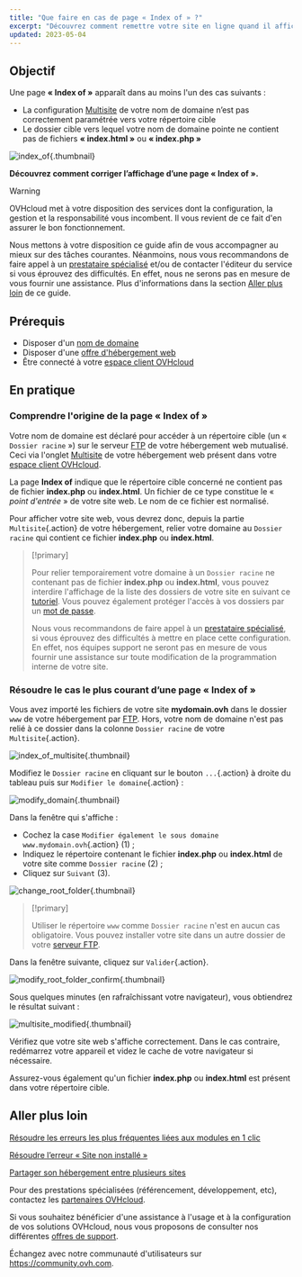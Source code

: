```yaml
---
title: "Que faire en cas de page « Index of » ?"
excerpt: "Découvrez comment remettre votre site en ligne quand il affiche une page « Index of »"
updated: 2023-05-04
---
```


## Objectif

Une page **« Index of »** apparaît dans au moins l'un des cas suivants :

- La configuration [Multisite](multisites_configure_multisite1.) de votre nom de domaine n’est pas correctement paramétrée vers votre répertoire cible
- Le dossier cible vers lequel votre nom de domaine pointe ne contient pas de fichiers **« index.html »** ou **« index.php »**

![index_of](index-of.png){.thumbnail}

**Découvrez comment corriger l’affichage d’une page « Index of ».**

> [!warning]
>
> OVHcloud met à votre disposition des services dont la configuration, la gestion et la responsabilité vous incombent. Il vous revient de ce fait d'en assurer le bon fonctionnement.
>
> Nous mettons à votre disposition ce guide afin de vous accompagner au mieux sur des tâches courantes. Néanmoins, nous vous recommandons de faire appel à un [prestataire spécialisé](partner.) et/ou de contacter l'éditeur du service si vous éprouvez des difficultés. En effet, nous ne serons pas en mesure de vous fournir une assistance. Plus d'informations dans la section [Aller plus loin](diagnostic-index-of_#go-further.) de ce guide.
>

## Prérequis

- Disposer d'un [nom de domaine](domains.)
- Disposer d'une [offre d'hébergement web](hosting.)
- Être connecté à votre [espace client OVHcloud](manager.)

## En pratique

### Comprendre l'origine de la page « Index of »

Votre nom de domaine est déclaré pour accéder à un répertoire cible (un « `Dossier racine` ») sur le serveur [FTP](ftp_connection1.) de votre hébergement web mutualisé. Ceci via l'onglet [Multisite](multisites_configure_multisite1.) de votre hébergement web présent dans votre [espace client OVHcloud](manager.).

La page **Index of** indique que le répertoire cible concerné ne contient pas de fichier **index.php** ou **index.html**. Un fichier de ce type constitue le « *point d'entrée* » de votre site web. Le nom de ce fichier est normalisé.

Pour afficher votre site web, vous devrez donc, depuis la partie `Multisite`{.action} de votre hébergement, relier votre domaine au `Dossier racine` qui contient ce fichier **index.php** ou **index.html**.

> [!primary]
>
> Pour relier temporairement votre domaine à un `Dossier racine` ne contenant pas de fichier **index.php** ou **index.html**, vous pouvez interdire l'affichage de la liste des dossiers de votre site en suivant ce [tutoriel](htaccess_what_else_can_you_do#empecher-le-listage-du-contenu-dun-repertoire.). Vous pouvez également protéger l'accès à vos dossiers par un [mot de passe](htaccess_protect_directory_by_password1.).
>
> Nous vous recommandons de faire appel à un [prestataire spécialisé](partner.), si vous éprouvez des difficultés à mettre en place cette configuration. En effet, nos équipes support ne seront pas en mesure de vous fournir une assistance sur toute modification de la programmation interne de votre site.

### Résoudre le cas le plus courant d’une page « Index of »

Vous avez importé les fichiers de votre site **mydomain.ovh** dans le dossier `www` de votre hébergement par [FTP](ftp_connection1.). Hors, votre nom de domaine n'est pas relié à ce dossier dans la colonne `Dossier racine` de votre `Multisite`{.action}.

![index_of_multisite](root-folders-empty.png){.thumbnail}

Modifiez le `Dossier racine` en cliquant sur le bouton `...`{.action} à droite du tableau puis sur `Modifier le domaine`{.action} :

![modify_domain](modify-domain.png){.thumbnail}

Dans la fenêtre qui s'affiche :

* Cochez la case `Modifier également le sous domaine www.mydomain.ovh`{.action} (1) ;
* Indiquez le répertoire contenant le fichier **index.php** ou **index.html** de votre site comme `Dossier racine` (2) ;
* Cliquez sur `Suivant` (3).

![change_root_folder](change-root-folder-step-1.png){.thumbnail}

> [!primary]
>
> Utiliser le répertoire `www` comme `Dossier racine` n'est en aucun cas obligatoire. Vous pouvez installer votre site dans un autre dossier de votre [serveur FTP](ftp_connection1.).
>

Dans la fenêtre suivante, cliquez sur `Valider`{.action}.

![modify_root_folder_confirm](change-root-folder-step-2.png){.thumbnail}

Sous quelques minutes (en rafraîchissant votre navigateur), vous obtiendrez le résultat suivant :

![multisite_modified](root-folders-full-www.png){.thumbnail}

Vérifiez que votre site web s'affiche correctement. Dans le cas contraire, redémarrez votre appareil et videz le cache de votre navigateur si nécessaire.

Assurez-vous également qu'un fichier **index.php** ou **index.html** est présent dans votre répertoire cible.

## Aller plus loin <a name="go-further"></a>

[Résoudre les erreurs les plus fréquentes liées aux modules en 1 clic](diagnostic_errors_module1clic1.)

[Résoudre l’erreur « Site non installé »](multisites_website_not_installed1.)

[Partager son hébergement entre plusieurs sites](multisites_configure_multisite1.)

Pour des prestations spécialisées (référencement, développement, etc), contactez les [partenaires OVHcloud](partner.).

Si vous souhaitez bénéficier d'une assistance à l'usage et à la configuration de vos solutions OVHcloud, nous vous proposons de consulter nos différentes [offres de support](support.).

Échangez avec notre communauté d'utilisateurs sur <https://community.ovh.com>.